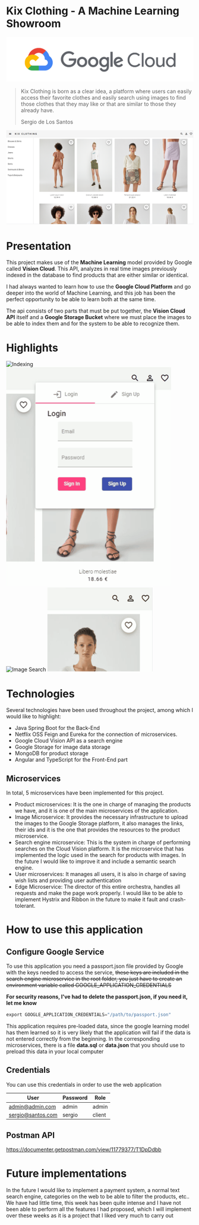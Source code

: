 # Kix Clothing - A Machine Learning Showroom

![Google Cloud](doc-images/highlights/Untitled.png)

> Kix Clothing is born as a clear idea, a platform where users can easily access their favorite clothes and easily search using images to find those clothes that they may like or that are similar to those they already have.
> 
> Sergio de Los Santos

![Web](doc-images/highlights/Untitled%201.png)

# Presentation

This project makes use of the **Machine Learning** model provided by Google called **Vision Cloud**. This API, analyzes in real time images previously indexed in the database to find products that are either similar or identical.

I had always wanted to learn how to use the **Google Cloud Platform** and go deeper into the world of Machine Learning, and this job has been the perfect opportunity to be able to learn both at the same time.

The api consists of two parts that must be put together, the **Vision Cloud API** itself and a **Google Storage Bucket** where we must place the images to be able to index them and for the system to be able to recognize them.

# Highlights
![Indexing](doc-images/highlights/product-indexing.gif)
![Login](doc-images/highlights/Login.gif)
![Image Search](doc-images/highlights/image-search.gif)
![Favorites](doc-images/highlights/favorites.gif)

# Technologies

Several technologies have been used throughout the project, among which I would like to highlight:

- Java Spring Boot for the Back-End
- Netflix OSS Feign and Eureka for the connection of microservices.
- Google Cloud Vision API as a search engine
- Google Storage for image data storage
- MongoDB for product storage
- Angular and TypeScript for the Front-End part

## Microservices

In total, 5 microservices have been implemented for this project.

- Product microservices: It is the one in charge of managing the products we have, and it is one of the main microservices of the application.
- Image Microservice: It provides the necessary infrastructure to upload the images to the Google Storage platform, it also manages the links, their ids and it is the one that provides the resources to the product microservice.
- Search engine microservice: This is the system in charge of performing searches on the Cloud Vision platform. It is the microservice that has implemented the logic used in the search for products with images. In the future I would like to improve it and include a semantic search engine.
- User microservices: It manages all users, it is also in charge of saving wish lists and providing user authentication
- Edge Microservice: The director of this entire orchestra, handles all requests and make the page work properly. I would like to be able to implement Hystrix and Ribbon in the future to make it fault and crash-tolerant.

# How to use this application

## Configure Google Service

To use this application you need a passport.json file provided by Google with the keys needed to access the service, ~~these keys are included in the search engine microservice in the root folder, you just have to create an environment variable called GOOGLE_APPLICATION_CREDENTIALS~~

**For security reasons, I've had to delete the passport.json, if you need it, let me know**

```java
export GOOGLE_APPLICATION_CREDENTIALS="/path/to/passport.json"
```

This application requires pre-loaded data, since the google learning model has them learned so it is very likely that the application will fail if the data is not entered correctly from the beginning.
In the corresponding microservices, there is a file **data.sql** or **data.json** that you should use to preload this data in your local computer

## Credentials
You can use this credentials in order to use the web application

| User | Password | Role
| ------------- | ------------- |--------|
| admin@admin.com  | admin  | admin
| sergio@santos.com  | sergio  | client

## Postman API
https://documenter.getpostman.com/view/11779377/T1DpDdbb


# Future implementations

In the future I would like to implement a payment system, a normal text search engine, categories on the web to be able to filter the products, etc..
We have had little time, this week has been quite intense and I have not been able to perform all the features I had proposed, which I will implement over these weeks as it is a project that I liked very much to carry out
